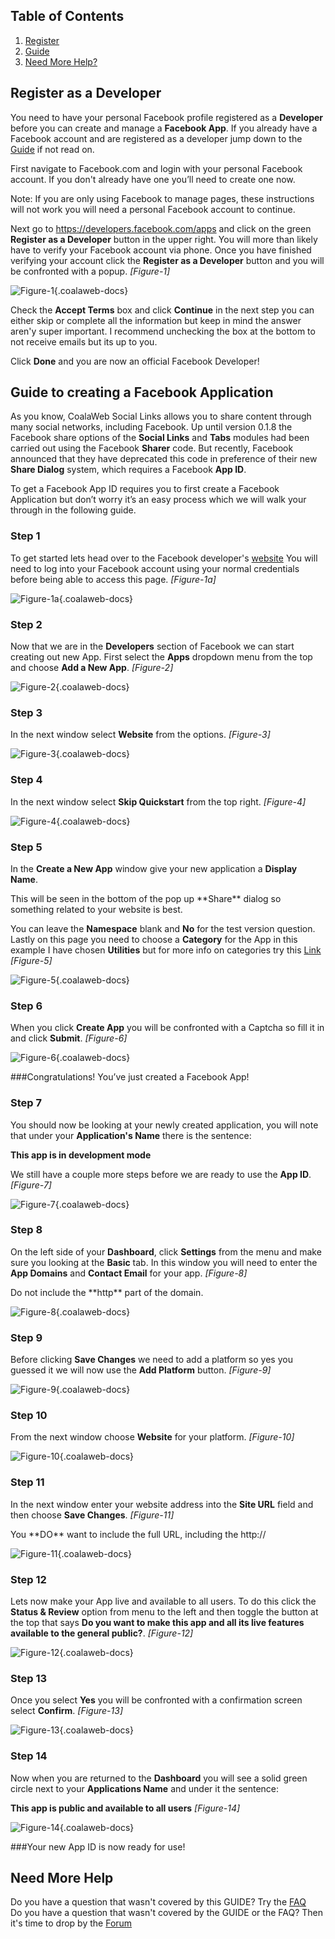 ## Table of Contents
1.  [Register](#register)
2.  [Guide](#guide)
3.  [Need More Help?](#more-help)

## <a name="register"></a>Register as a Developer
You need to have your personal Facebook profile registered as a **Developer** before you can create and manage a **Facebook App**. If you already have a Facebook account and are registered as a developer jump down to the [Guide](#guide) if not read on.

First navigate to Facebook.com and login with your personal Facebook account. If you don't already have one you’ll need to create one now. 

Note: If you are only using Facebook to manage pages, these instructions will not work you will need a personal Facebook account to continue.

Next go to https://developers.facebook.com/apps and click on the green **Register as a Developer** button in the upper right. You will more than likely have to verify your Facebook account via phone. Once you have finished verifying your account click the **Register as a Developer** button and you will be confronted with a popup. *\[Figure-1\]*

![Figure-1](http://cdn.coalaweb.com/images/docs/joomla-extensions/social-links/fb/cw-fbapp-figure1.png "Figure-1"){.coalaweb-docs}

Check the **Accept Terms** box and click **Continue** in the next step you can either skip or complete all the information but keep in mind the answer aren'y super important. I recommend unchecking the box at the bottom to not receive emails but its up to you.

Click **Done** and you are now an official Facebook Developer!

## <a name="guide"></a>Guide to creating a Facebook Application
As you know, CoalaWeb Social Links allows you to share content through many social networks, including Facebook. Up until version 0.1.8 the Facebook share options of the **Social Links** and **Tabs** modules had been carried out using the Facebook **Sharer** code. But recently, Facebook announced that they have deprecated this code in preference of their new **Share Dialog** system, which requires a Facebook **App ID**.

To get a Facebook App ID requires you to first create a Facebook Application but don’t worry it’s an easy process which we will walk your through in the following guide.

### <a name="step-1"></a>Step 1
To get started lets head over to the Facebook developer's [website](https://developers.facebook.com) You will need to log into your Facebook account using your normal credentials before being able to access this page. *\[Figure-1a\]*

![Figure-1a](http://cdn.coalaweb.com/images/docs/joomla-extensions/social-links/fb/cw-fbapp-figure1a.png "Figure-1a"){.coalaweb-docs}

### <a name="step-2"></a>Step 2
Now that we are in the **Developers** section of Facebook we can start creating out new App. First select the **Apps** dropdown menu from the top and choose **Add a New App**. *\[Figure-2\]*

![Figure-2](http://cdn.coalaweb.com/images/docs/joomla-extensions/social-links/fb/cw-fbapp-figure2.png "Figure-2"){.coalaweb-docs}

### <a name="step-3"></a>Step 3
In the next window select **Website** from the options. *\[Figure-3\]*

![Figure-3](http://cdn.coalaweb.com/images/docs/joomla-extensions/social-links/fb/cw-fbapp-figure3.png "Figure-3"){.coalaweb-docs}

### <a name="step-4"></a>Step 4
In the next window select **Skip Quickstart** from the top right. *\[Figure-4\]*

![Figure-4](http://cdn.coalaweb.com/images/docs/joomla-extensions/social-links/fb/cw-fbapp-figure4.png "Figure-4"){.coalaweb-docs}

### <a name="step-5"></a>Step 5
In the **Create a New App** window give your new application a **Display Name**.

<div class="uk-alert" markdown="1">This will be seen in the bottom of the pop up **Share** dialog so something related to your website is best.</div>

You can leave the **Namespace** blank and **No** for the test version question. Lastly on this page you need to choose a **Category** for the App in this example I have chosen **Utilities** but for more info on categories try this [Link](https://developers.facebook.com/docs/games/appcenter/categories) *\[Figure-5\]* 

![Figure-5](http://cdn.coalaweb.com/images/docs/joomla-extensions/social-links/fb/cw-fbapp-figure5.png "Figure-5"){.coalaweb-docs}

### <a name="step-6"></a>Step 6
When you click **Create App** you will be confronted with a Captcha so fill it in and click **Submit**. *\[Figure-6\]*

![Figure-6](http://cdn.coalaweb.com/images/docs/joomla-extensions/social-links/fb/cw-fbapp-figure6.png "Figure-6"){.coalaweb-docs}

###Congratulations! You’ve just created a Facebook App!

### <a name="step-7"></a>Step 7
You should now be looking at your newly created application, you will note that under your **Application's Name** there is the sentence:

**This app is in development mode**

We still have a couple more steps before we are ready to use the **App ID**. *\[Figure-7\]*

![Figure-7](http://cdn.coalaweb.com/images/docs/joomla-extensions/social-links/fb/cw-fbapp-figure7.png "Figure-7"){.coalaweb-docs}

### <a name="step-8"></a>Step 8
On the left side of your **Dashboard**, click **Settings** from the menu and make sure you looking at the **Basic** tab. In this window you will need to enter the **App Domains** and **Contact Email** for your app. *\[Figure-8\]*

<div class="uk-alert" markdown="1">Do not include the **http** part of the domain.</div>

![Figure-8](http://cdn.coalaweb.com/images/docs/joomla-extensions/social-links/fb/cw-fbapp-figure8.png "Figure-8"){.coalaweb-docs}

### <a name="step-9"></a>Step 9
Before clicking **Save Changes** we need to add a platform so yes you guessed it we will now use the **Add Platform** button. *\[Figure-9\]*

![Figure-9](http://cdn.coalaweb.com/images/docs/joomla-extensions/social-links/fb/cw-fbapp-figure9.png "Figure-9"){.coalaweb-docs}

### <a name="step-10"></a>Step 10
From the next window choose **Website** for your platform. *\[Figure-10\]*

![Figure-10](http://cdn.coalaweb.com/images/docs/joomla-extensions/social-links/fb/cw-fbapp-figure10.png "Figure-10"){.coalaweb-docs}

### <a name="step-11"></a>Step 11
In the next window enter your website address into the **Site URL** field and then choose **Save Changes**. *\[Figure-11\]*

<div class="uk-alert" markdown="1">You **DO** want to include the full URL, including the http:// </div>

![Figure-11](http://cdn.coalaweb.com/images/docs/joomla-extensions/social-links/fb/cw-fbapp-figure11.png "Figure-11"){.coalaweb-docs}

### <a name="step-12"></a>Step 12
Lets now make your App live and available to all users. To do this click the **Status & Review** option from menu to the left and then toggle the button at the top that says **Do you want to make this app and all its live features available to the general public?**. *\[Figure-12\]*

![Figure-12](http://cdn.coalaweb.com/images/docs/joomla-extensions/social-links/fb/cw-fbapp-figure12.png "Figure-12"){.coalaweb-docs}

### <a name="step-13"></a>Step 13
Once you select **Yes** you will be confronted with a confirmation screen select **Confirm**. *\[Figure-13\]*

![Figure-13](http://cdn.coalaweb.com/images/docs/joomla-extensions/social-links/fb/cw-fbapp-figure13.png "Figure-13"){.coalaweb-docs}

### <a name="step-14"></a>Step 14
Now when you are returned to the **Dashboard** you will see a solid green circle next to your **Applications Name** and under it the sentence:

**This app is public and available to all users**  *\[Figure-14\]*

![Figure-14](http://cdn.coalaweb.com/images/docs/joomla-extensions/social-links/fb/cw-fbapp-figure14.png "Figure-14"){.coalaweb-docs}

###Your new App ID is now ready for use!

## <a name="more-help"></a>Need More Help

<div class="uk-alert">Do you have a question that wasn't covered by this GUIDE? Try the <a href="http://coalaweb.com/support/documentation/category/joomla" target="_self">FAQ</a></div>

<div class="uk-alert">Do you have a question that wasn't covered by the GUIDE or the FAQ? Then it's time to drop by the <a href="http://coalaweb.com/forum/index" target="_self">Forum</a></div>